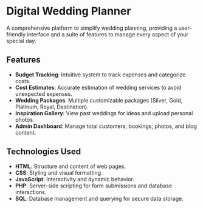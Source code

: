 # Digital Wedding Planner  

A comprehensive platform to simplify wedding planning, providing a user-friendly interface and a suite of features to manage every aspect of your special day.  

## Features  
- **Budget Tracking**: Intuitive system to track expenses and categorize costs.  
- **Cost Estimates**: Accurate estimation of wedding services to avoid unexpected expenses.  
- **Wedding Packages**: Multiple customizable packages (Silver, Gold, Platinum, Royal, Destination).  
- **Inspiration Gallery**: View past weddings for ideas and upload personal photos.  
- **Admin Dashboard**: Manage total customers, bookings, photos, and blog content.  

## Technologies Used  
- **HTML**: Structure and content of web pages.  
- **CSS**: Styling and visual formatting.  
- **JavaScript**: Interactivity and dynamic behavior.  
- **PHP**: Server-side scripting for form submissions and database interactions.  
- **SQL**: Database management and querying for secure data storage.  



